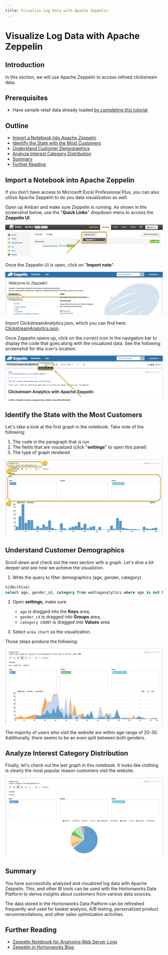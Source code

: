 ```yaml
---
title: Visualize Log Data with Apache Zeppelin
---
```


# Visualize Log Data with Apache Zeppelin

## Introduction

In this section, we will use Apache Zeppelin to access refined clickstream data.


## Prerequisites

-   Have sample retail data already loaded [by completing this tutorial](https://hortonworks.com/tutorial/loading-data-into-the-hortonworks-sandbox)


## Outline

-   [Import a Notebook into Apache Zeppelin](#import-a-notebook-into-apache-zeppelin)
-   [Identify the State with the Most Customers](#identify-the-state-with-the-most-customers)
-   [Understand Customer Demographics](#understand-customer-demographics)
-   [Analyze Interest Category Distribution](#analyze-interest-category-distribution)
-   [Summary](#summary)
-   [Further Reading](#further-reading)


## Import a Notebook into Apache Zeppelin

If you don't have access to Microsoft Excel Professional Plus, you can also utilize Apache Zeppelin to do you data visualization as well.

Open up Ambari and make sure Zeppelin is running.  As shown in the screenshot below, use the "**Quick Links**" dropdown menu to access the **Zeppelin UI**.

![Open Zeppelin UI](assets/zeppelin-open.jpg)

Once the Zeppelin UI is open, click on "**Import note**".

![Open Zeppelin UI](assets/zeppelin-import-note.jpg)

Import ClickstreamAnalytics.json, which you can find here: [ClickstreamAnalytics.json](assets/ClickstreamAnalytics.json).

Once Zeppelin opens up, click on the correct icon in the navigation bar to display the code that goes along with the visualized data.  See the following screenshot for this icon's location.

![Open Zeppelin UI](assets/zeppelin-show-code.jpg)


## Identify the State with the Most Customers

Let's take a look at the first graph in the notebook.  Take note of the following:

1. The code in the paragraph that is run
2. The fields that are visualized (click "**settings**" to open this panel)
3. The type of graph rendered

![Zeppelin States Graph](assets/zeppelin-states-graph.jpg)


## Understand Customer Demographics

Scroll down and check out the next section with a graph.  Let's dive a bit deeper and see how we achieve the visualizion.

1. Write the query to filter demographics (age, gender, category)
```sql
%jdbc(hive)
select age, gender_cd, category from webloganalytics where age is not NULL LIMIT 1000
```
2. Open **settings**, make sure
    -   `age` is dragged into the **Keys** area,
    -   `gender_cd` is dragged into **Groups** area,
    -   `category COUNT` is dragged into **Values** area

3. Select `area chart` as the visualization.

Those steps produce the following:

![Zeppelin Demographics Graph](assets/zeppelin-demographics-graph.jpg)

The majority of users who visit the website are within age range of 20-30. Additionally, there seems to be an even split between both genders.


## Analyze Interest Category Distribution

Finally, let's check out the last graph in this notebook.  It looks like clothing is clearly the most popular reason customers visit the website.

![Zeppelin Category Graph](assets/zeppelin-category-graph.jpg)


## Summary

You have successfully analyzed and visualized log data with Apache Zeppelin.  This, and other BI tools can be used with the Hortonworks Data Platform to derive insights about customers from various data sources.

The data stored in the Hortonworks Data Platform can be refreshed frequently and used for basket analysis, A/B testing, personalized product recommendations, and other sales optimization activities.


## Further Reading

-   [Zeppelin Notebook for Analysing Web Server Logs](https://community.hortonworks.com/content/repo/56765/zeppelin-notebook-for-analysing-web-server-logs.html)
-   [Zeppelin in Hortonworks Blog](https://hortonworks.com/apache/zeppelin/#blog)

